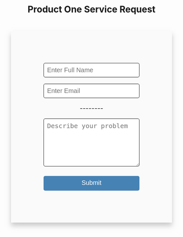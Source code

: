 <h1 style="text-align:center;">Product One Service Request</h1>


<body>
    <form style="   display: flex;
    flex-direction: column;
    margin: auto;
    justify-content: center;
    align-items: center;
    background-color: #fafafa;
    max-width: 600px;
    height: 600px;
    margin-top: 10%;
    box-shadow: 0 10px 15px rgba(179, 179, 179, 0.7);" action="#">
        <input style="font-size: 20px;
        border-radius: 5px;
        padding: 10px;
        width: 300px;
        border: black 1px solid" type="text" placeholder="Enter Full Name">
        <input style="font-size: 20px;
        border-radius: 5px;
        margin-top: 20px;
        padding: 10px;
        width: 300px;
        border: black 1px solid" type="email" placeholder="Enter Email">
        <legend style="font-size: 20px;
        border-radius: 5px;
        text-align: center;
        margin-top: 10px;
        margin-bottom: 10px;
        padding: 10px;
        width: 300px;
        ">--------</legend>
        <textarea style="font-size: 20px;
        border-radius: 5px;
        padding: 10px;
        width: 300px;
        height: 150px;
        border: black 1px solid" placeholder="Describe your problem"></textarea>
        <button style=" font-size: 20px;
        padding: 10px 20px 13px 20px;
        margin-top: 30px;
        border: #fafafa;
        background-color: steelblue;
        color: white;
        border-radius: 5px;
        cursor: pointer;
        width: 300px;" type="submit">Submit</button>
    </form>
</body>